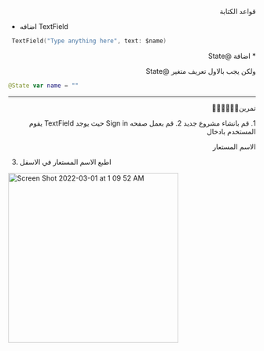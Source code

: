 
<p dir="rtl">
قواعد الكتابة</p>




* اضافه TextField 

```swift
 TextField("Type anything here", text: $name)

```
<p dir="rtl">
* اضافة @State

<p dir="rtl">
ولكن يجب بالاول تعريف متغير @State</p>



```swift
@State var name = ""
```



---

<p dir="rtl">
تمرين🧑🏽‍💻🧑🏽‍💻</p>



<p dir="rtl">
1. قم بانشاء مشروع جديد 
2. قم بعمل صفحه Sign in حيث يوجد TextField يقوم المستخدم بادخال

<p dir="rtl">
الاسم المستعار </p>


3. اطبع الاسم المستعار في الاسفل


<img width="346" alt="Screen Shot 2022-03-01 at 1 09 52 AM" src="https://user-images.githubusercontent.com/56195895/156066940-612bb3bb-06f5-4cfe-9576-a8dcb1ed234e.png">
